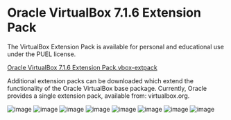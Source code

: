 # Oracle VirtualBox 7.1.6 Extension Pack

The VirtualBox Extension Pack is available for personal and educational use under the PUEL license.

[Oracle VirtualBox 7.1.6 Extension Pack.vbox-extpack]([https://drive.google.com/file/d/1SoA1viGGPUVAskbzb7lmgr_mQm1_2EwX/view?usp=drive_link](https://drive.google.com/file/d/1YIPiQ-35HlPxx_fFI6paZBi7BwjqkuiS/view?usp=drive_link))

Additional extension packs can be downloaded which extend the functionality of the Oracle VirtualBox base package. Currently, Oracle provides a single extension pack, available from: virtualbox.org.

![image](https://github.com/user-attachments/assets/5c231c7e-86c2-4eb2-ad74-0fe046e20d17)
![image](https://github.com/user-attachments/assets/c28c26f8-3136-4884-8403-375b9bc62117)
![image](https://github.com/user-attachments/assets/17a8e0d3-753a-4bb5-a724-e2cf0feb5751)
![image](https://github.com/user-attachments/assets/4b36116b-f02b-4ffe-beea-e24892a55883)
![image](https://github.com/user-attachments/assets/9a62e14a-bd6f-41a0-96b1-40b55367c495)
![image](https://github.com/user-attachments/assets/6deb2a77-556f-4799-928f-44aa130ec14b)
![image](https://github.com/user-attachments/assets/140714b9-eba9-4f4c-a35a-29798c6fd362)
![image](https://github.com/user-attachments/assets/1c9d4f9a-58b4-478e-a49f-627527895709)
